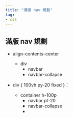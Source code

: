 ```yaml
---
title: "滿版 nav 規劃"
tag: 
- css
---
```


##  滿版 nav 規劃

- align-contents-center
	- div
		- navbar
		- navbar-collapse


- div { 100vh py-20 fixed }：
	- container h-100p
		- navbar pt-20
		- navbar-collapse
		-  